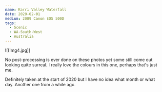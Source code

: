 ```yaml
---
name: Karri Valley Waterfall
date: 2020-02-01
medium: 2009 Canon EOS 500D
tags:
  - Scenic
  - WA-South-West
  - Australia
---
```

![[Img4.jpg]]

No post-processing is ever done on these photos yet some still come out looking quite surreal. I really love the colours in this one, perhaps that's just me.

Definitely taken at the start of 2020 but I have no idea what month or what day. Another one from a while ago. 